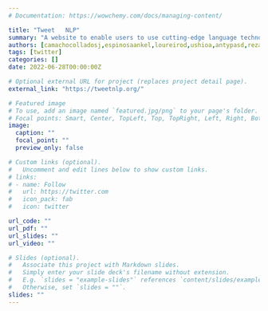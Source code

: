 ```yaml
---
# Documentation: https://wowchemy.com/docs/managing-content/

title: "Tweet   NLP"
summary: "A website to enable users to use cutting-edge language technologies in social media."
authors: [camachocolladosj,espinosaankel,loureirod,ushioa,antypasd,rezaeek,boissonj]
tags: [twitter]
categories: []
date: 2022-06-28T00:00:00Z

# Optional external URL for project (replaces project detail page).
external_link: "https://tweetnlp.org/"

# Featured image
# To use, add an image named `featured.jpg/png` to your page's folder.
# Focal points: Smart, Center, TopLeft, Top, TopRight, Left, Right, BottomLeft, Bottom, BottomRight.
image:
  caption: ""
  focal_point: ""
  preview_only: false

# Custom links (optional).
#   Uncomment and edit lines below to show custom links.
# links:
# - name: Follow
#   url: https://twitter.com
#   icon_pack: fab
#   icon: twitter

url_code: ""
url_pdf: ""
url_slides: ""
url_video: ""

# Slides (optional).
#   Associate this project with Markdown slides.
#   Simply enter your slide deck's filename without extension.
#   E.g. `slides = "example-slides"` references `content/slides/example-slides.md`.
#   Otherwise, set `slides = ""`.
slides: ""
---
```

